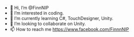 - 👋 Hi, I’m @FinnNIP
- 👀 I’m interested in coding.
- 🌱 I’m currently learning C#, TouchDesigner, Unity.
- 💞️ I’m looking to collaborate on Unity.
- 📫 How to reach me https://www.facebook.com/FinnnNIP

<!---
FinnNIP/FinnNIP is a ✨ special ✨ repository because its `README.md` (this file) appears on your GitHub profile.
You can click the Preview link to take a look at your changes.
--->
